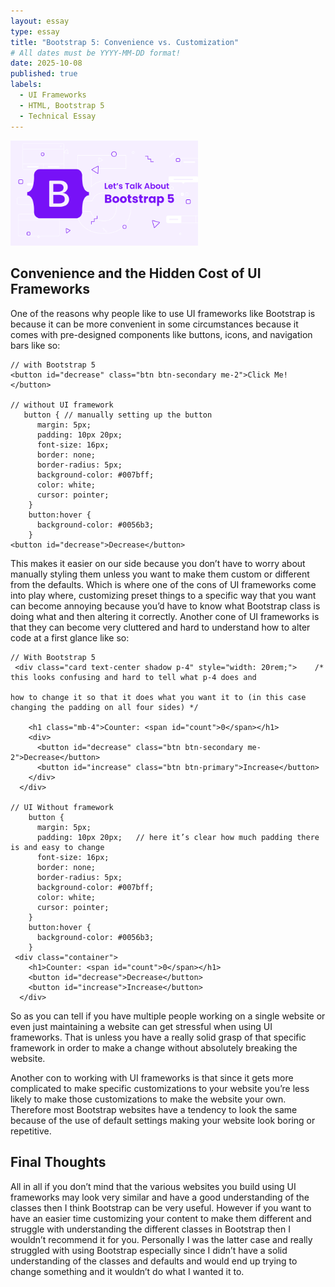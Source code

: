 ```yaml
---
layout: essay
type: essay
title: "Bootstrap 5: Convenience vs. Customization"
# All dates must be YYYY-MM-DD format!
date: 2025-10-08
published: true
labels:
  - UI Frameworks
  - HTML, Bootstrap 5
  - Technical Essay
---
```


<img width="300px" class="rounded" src="../img/bootstrap.png">

## Convenience and the Hidden Cost of UI Frameworks
One of the reasons why people like to use UI frameworks like Bootstrap is because it can be more convenient in some circumstances because it comes with pre-designed components like buttons, icons, and navigation bars like so: 

```
// with Bootstrap 5
<button id="decrease" class="btn btn-secondary me-2">Click Me!</button>

// without UI framework
   button {	// manually setting up the button
      margin: 5px;
      padding: 10px 20px;
      font-size: 16px;
      border: none;
      border-radius: 5px;
      background-color: #007bff;
      color: white;
      cursor: pointer;
    }
    button:hover {
      background-color: #0056b3;
    }
<button id="decrease">Decrease</button>
```

This makes it easier on our side because you don’t have to worry about manually styling them unless you want to make them custom or different from the defaults. Which is where one of the cons of UI frameworks come into play where, customizing preset things to a specific way that you want can become annoying because you’d have to know what Bootstrap class is doing what and then altering it correctly. Another cone of UI frameworks is that they can become very cluttered and hard to understand how to alter code at a first glance like so:

```
// With Bootstrap 5
 <div class="card text-center shadow p-4" style="width: 20rem;">    /* this looks confusing and hard to tell what p-4 does and 
                                                                    how to change it so that it does what you want it to (in this case changing the padding on all four sides) */

    <h1 class="mb-4">Counter: <span id="count">0</span></h1>
    <div>
      <button id="decrease" class="btn btn-secondary me-2">Decrease</button>
      <button id="increase" class="btn btn-primary">Increase</button>
    </div>
  </div>

// UI Without framework
    button {
      margin: 5px;
      padding: 10px 20px;	// here it’s clear how much padding there is and easy to change
      font-size: 16px;
      border: none;
      border-radius: 5px;
      background-color: #007bff;
      color: white;
      cursor: pointer;
    }
    button:hover {
      background-color: #0056b3;
    }
 <div class="container">
    <h1>Counter: <span id="count">0</span></h1>
    <button id="decrease">Decrease</button>
    <button id="increase">Increase</button>
  </div>
```
So as you can tell if you have multiple people working on a single website or even just maintaining a website can get stressful when using UI frameworks. That is unless you have a really solid grasp of that specific framework in order to make a change without absolutely breaking the website.

Another con to working with UI frameworks is that since it gets more complicated to make specific customizations to your website you’re less likely to make those customizations to make the website your own. Therefore most Bootstrap websites have a tendency to look the same because of the use of default settings making your website look boring or repetitive.

## Final Thoughts
All in all if you don’t mind that the various websites you build using UI frameworks may look very similar and have a good understanding of the classes then I think Bootstrap can be very useful. However if you want to have an easier time customizing your content to make them different and struggle with understanding the different classes in Bootstrap then I wouldn’t recommend it for you. Personally I was the latter case and really struggled with using Bootstrap especially since I didn’t have a solid understanding of the classes and defaults and would end up trying to change something and it wouldn’t do what I wanted it to.
